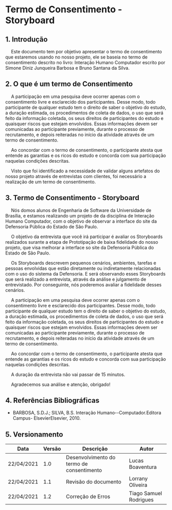 # Termo de Consentimento - Storyboard

## 1. Introdução

<p> &emsp; Este documento tem por objetivo apresentar o termo de consentimento que estaremos usando no nosso projeto, ele se baseia no termo de consentimento descrito no livro: Interação Humano Computador escrito por Simone Diniz Junqueira Barbosa e Bruno Santana da Silva.</p>

## 2. O que é um termo de Consentimento

<p> &emsp; A participação em uma pesquisa deve ocorrer apenas com o consentimento livre e esclarecido dos participantes. Desse modo, todo participante de qualquer estudo tem o direito de saber o objetivo do estudo, a duração estimada, os procedimentos de coleta de dados, o uso que será feito da informação coletada, os seus direitos de participantes do estudo e quaisquer riscos que estejam envolvidos. Essas informações devem ser comunicadas ao participante previamente, durante o processo de recrutamento, e depois reiteradas no início da atividade através de um termo de consentimento.</p>

<p>&emsp; Ao concordar com o termo de consentimento, o participante atesta que entende as garantias e os ricos do estudo e concorda com sua participação naquelas condições descritas.</p>

<p>&emsp; Visto que foi identificado a necessidade de validar alguns artefatos do nosso projeto através de entrevistas com clientes, foi necessário a realização de um termo de consentimento.</p>

## 3. Termo de Consentimento - Storyboard

<p>&emsp; Nós domos alunos de Engenharia de Software  da Universidade de Brasília, e estamos realizando um projeto de da disciplina de Interação Humano Computador, com o objetivo de observar a interface do site da Defensoria Pública do Estado de São Paulo.</p>

<p>&emsp; O objetivo da entrevista que você irá participar é avaliar os Storyboards realizados surante a etapa de Prototipação de baixa fidelidade do nosso projeto, que visa melhorar a interface so site da Defensoria Pública do Estado de São Paulo.</p>

<p>&emsp; Os Storyboards descrevem pequenos cenários, ambientes, tarefas e pessoas envolvidas que estão diretamente ou indiretamente relacionadas com o uso do sistema da Defensoria. E será observando esses Storyboards que será realizado a entrevista, através da análise e julgamento de entrevistado. Por conseguinte, nós poderemos avaliar a fidelidade desses cenários.</p>

<p> &emsp; A participação em uma pesquisa deve ocorrer apenas com o consentimento livre e esclarecido dos participantes. Desse modo, todo participante de qualquer estudo tem o direito de saber o objetivo do estudo, a duração estimada, os procedimentos de coleta de dados, o uso que será feito da informação coletada, os seus direitos de participantes do estudo e quaisquer riscos que estejam envolvidos. Essas informações devem ser comunicadas ao participante previamente, durante o processo de recrutamento, e depois reiteradas no início da atividade através de um termo de consentimento.</p>

<p>&emsp; Ao concordar com o termo de consentimento, o participante atesta que entende as garantias e os ricos do estudo e concorda com sua participação naquelas condições descritas.</p>

<p>&emsp; A duração da entrevista não vai passar de 15 minutos.</p>

<p>&emsp; Agradecemos sua análise e atenção, obrigado!</p>

## 4. Referências Bibliográficas

- BARBOSA, S.D.J.; SILVA, B.S. Interação Humano--Computador.Editora Campus- ElsevierElsevier, 2010.

## 5. Versionamento

| Data       | Versão | Descrição                                 | Autor            |
| ---------- | ------ | ----------------------------------------- | ---------------- |
| 22/04/2021 | 1.0    | Desenvolvimento do termo de consentimento | Lucas Boaventura |
| 22/04/2021 | 1.1    | Revisão do documento | Lorrany Oliveira |
| 22/04/2021 | 1.2    | Correção de Erros | Tiago Samuel Rodrigues |

